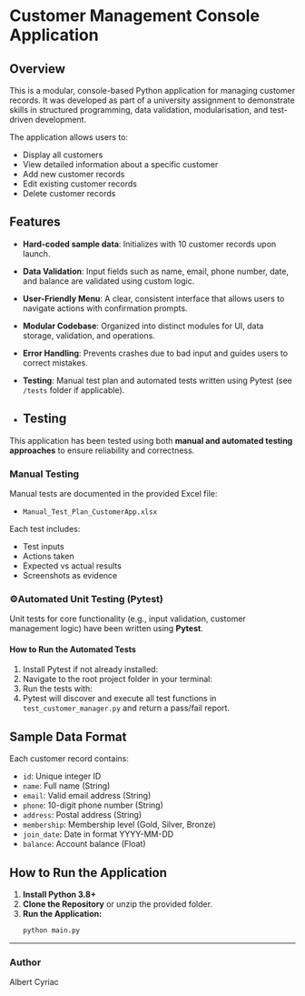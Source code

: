 # Customer Management Console Application

## Overview

This is a modular, console-based Python application for managing customer records. It was developed as part of a university assignment to demonstrate skills in structured programming, data validation, modularisation, and test-driven development.

The application allows users to:
- Display all customers
- View detailed information about a specific customer
- Add new customer records
- Edit existing customer records
- Delete customer records

## Features

- **Hard-coded sample data**: Initializes with 10 customer records upon launch.
- **Data Validation**: Input fields such as name, email, phone number, date, and balance are validated using custom logic.
- **User-Friendly Menu**: A clear, consistent interface that allows users to navigate actions with confirmation prompts.
- **Modular Codebase**: Organized into distinct modules for UI, data storage, validation, and operations.
- **Error Handling**: Prevents crashes due to bad input and guides users to correct mistakes.
- **Testing**: Manual test plan and automated tests written using Pytest (see `/tests` folder if applicable).

- ## Testing

This application has been tested using both **manual and automated testing approaches** to ensure reliability and correctness.

### Manual Testing

Manual tests are documented in the provided Excel file:
- `Manual_Test_Plan_CustomerApp.xlsx`

Each test includes:
- Test inputs
- Actions taken
- Expected vs actual results
- Screenshots as evidence

### ⚙Automated Unit Testing (Pytest)

Unit tests for core functionality (e.g., input validation, customer management logic) have been written using **Pytest**.

#### How to Run the Automated Tests

1. Install Pytest if not already installed:
2. Navigate to the root project folder in your terminal:
3. Run the tests with:
4. Pytest will discover and execute all test functions in `test_customer_manager.py` and return a pass/fail report.



## Sample Data Format

Each customer record contains:
- `id`: Unique integer ID
- `name`: Full name (String)
- `email`: Valid email address (String)
- `phone`: 10-digit phone number (String)
- `address`: Postal address (String)
- `membership`: Membership level (Gold, Silver, Bronze)
- `join_date`: Date in format YYYY-MM-DD
- `balance`: Account balance (Float)

## How to Run the Application

1. **Install Python 3.8+**
2. **Clone the Repository** or unzip the provided folder.
3. **Run the Application:**
   ```bash
   python main.py

   
---

### Author

Albert Cyriac


